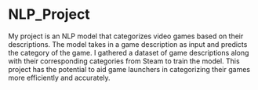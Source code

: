 # NLP_Project
My project is an NLP model that categorizes video games based on their descriptions. The model takes in a game description as input and predicts the category of the game. I gathered a dataset of game descriptions along with their corresponding categories from Steam to train the model. This project has the potential to aid game launchers in categorizing their games more efficiently and accurately.
